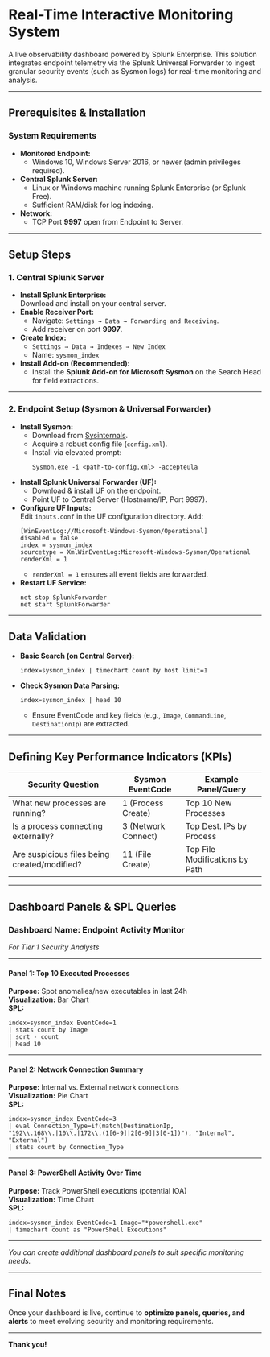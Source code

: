 # Real-Time Interactive Monitoring System

A live observability dashboard powered by Splunk Enterprise. This solution integrates endpoint telemetry via the Splunk Universal Forwarder to ingest granular security events (such as Sysmon logs) for real-time monitoring and analysis.

---

## Prerequisites & Installation

### System Requirements

- **Monitored Endpoint:**  
  - Windows 10, Windows Server 2016, or newer (admin privileges required).
- **Central Splunk Server:**  
  - Linux or Windows machine running Splunk Enterprise (or Splunk Free).
  - Sufficient RAM/disk for log indexing.
- **Network:**  
  - TCP Port **9997** open from Endpoint to Server.

---

## Setup Steps

### 1. Central Splunk Server

- **Install Splunk Enterprise:**  
  Download and install on your central server.
- **Enable Receiver Port:**  
  - Navigate: `Settings → Data → Forwarding and Receiving`.  
  - Add receiver on port **9997**.
- **Create Index:**  
  - `Settings → Data → Indexes → New Index`  
  - Name: `sysmon_index`
- **Install Add-on (Recommended):**  
  - Install the **Splunk Add-on for Microsoft Sysmon** on the Search Head for field extractions.

---

### 2. Endpoint Setup (Sysmon & Universal Forwarder)

- **Install Sysmon:**  
  - Download from [Sysinternals](https://docs.microsoft.com/en-us/sysinternals/downloads/sysmon).
  - Acquire a robust config file (`config.xml`).
  - Install via elevated prompt:  
    ```
    Sysmon.exe -i <path-to-config.xml> -accepteula
    ```
- **Install Splunk Universal Forwarder (UF):**  
  - Download & install UF on the endpoint.
  - Point UF to Central Server (Hostname/IP, Port 9997).
- **Configure UF Inputs:**  
  Edit `inputs.conf` in the UF configuration directory. Add:
    ```
    [WinEventLog://Microsoft-Windows-Sysmon/Operational]
    disabled = false
    index = sysmon_index
    sourcetype = XmlWinEventLog:Microsoft-Windows-Sysmon/Operational
    renderXml = 1
    ```
  - `renderXml = 1` ensures all event fields are forwarded.
- **Restart UF Service:**
    ```
    net stop SplunkForwarder
    net start SplunkForwarder
    ```

---

## Data Validation

- **Basic Search (on Central Server):**
    ```
    index=sysmon_index | timechart count by host limit=1
    ```
- **Check Sysmon Data Parsing:**
    ```
    index=sysmon_index | head 10
    ```
  - Ensure EventCode and key fields (e.g., `Image`, `CommandLine`, `DestinationIp`) are extracted.

---

## Defining Key Performance Indicators (KPIs)

| Security Question                                | Sysmon EventCode | Example Panel/Query                |
|--------------------------------------------------|------------------|------------------------------------|
| What new processes are running?                  | 1 (Process Create) | Top 10 New Processes               |
| Is a process connecting externally?              | 3 (Network Connect) | Top Dest. IPs by Process           |
| Are suspicious files being created/modified?     | 11 (File Create)   | Top File Modifications by Path     |

---

## Dashboard Panels & SPL Queries

### **Dashboard Name:** Endpoint Activity Monitor  
*For Tier 1 Security Analysts*

---

#### **Panel 1: Top 10 Executed Processes**

**Purpose:** Spot anomalies/new executables in last 24h  
**Visualization:** Bar Chart  
**SPL:**
```
index=sysmon_index EventCode=1 
| stats count by Image 
| sort - count 
| head 10
```

---

#### **Panel 2: Network Connection Summary**

**Purpose:** Internal vs. External network connections  
**Visualization:** Pie Chart  
**SPL:**
```
index=sysmon_index EventCode=3 
| eval Connection_Type=if(match(DestinationIp, "192\\.168\\.|10\\.|172\\.(1[6-9]|2[0-9]|3[0-1])"), "Internal", "External")
| stats count by Connection_Type
```

---

#### **Panel 3: PowerShell Activity Over Time**

**Purpose:** Track PowerShell executions (potential IOA)  
**Visualization:** Time Chart  
**SPL:**
```
index=sysmon_index EventCode=1 Image="*powershell.exe" 
| timechart count as "PowerShell Executions"
```

---

*You can create additional dashboard panels to suit specific monitoring needs.*

---

## Final Notes

Once your dashboard is live, continue to **optimize panels, queries, and alerts** to meet evolving security and monitoring requirements.

---

**Thank you!**
